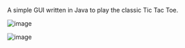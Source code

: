 A simple GUI written in Java to play the classic Tic Tac Toe. 

![image](https://github.com/user-attachments/assets/dc38fa66-0aae-429a-ad85-fa0bebd6a746) 

![image](https://github.com/user-attachments/assets/b44dbd65-4d76-4916-bed1-11732bc16e65)

